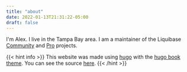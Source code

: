 ```yaml
---
title: "about"
date: 2022-01-13T21:31:22-05:00
draft: false
---
```


I'm Alex. I live in the Tampa Bay area. I am a maintainer of the Liquibase [Community](https://github.com/liquibase/liquibase) and [Pro](https://www.liquibase.com/pricing) projects.

{{< hint info >}}
This website was made using [hugo](https://gohugo.io/) with the [hugo book theme](https://github.com/alex-shpak/hugo-book). You can see the source [here](https://github.com/abrackx/brahts-ui).
{{< /hint >}}